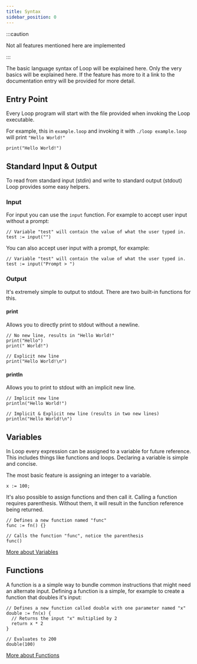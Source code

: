 ```yaml
---
title: Syntax
sidebar_position: 0
---
```


:::caution

Not all features mentioned here are implemented

:::

The basic language syntax of Loop will be explained here. Only the very basics
will be explained here. If the feature has more to it a link to the
documentation entry will be provided for more detail.

## Entry Point

Every Loop program will start with the file provided when invoking the Loop
executable.

For example, this in `example.loop` and invoking it with `./loop example.loop`
will print `"Hello World!"`

```loop
print("Hello World!")
```

## Standard Input & Output

To read from standard input (stdin) and write to standard output (stdout) Loop
provides some easy helpers.

### Input

For input you can use the `input` function. For example to accept user input
without a prompt:

```loop
// Variable "test" will contain the value of what the user typed in.
test := input("")
```

You can also accept user input with a prompt, for example:

```loop
// Variable "test" will contain the value of what the user typed in.
test := input("Prompt > ")
```

### Output

It's extremely simple to output to stdout. There are two built-in functions for
this.

#### print

Allows you to directly print to stdout without a newline.

```loop
// No new line, results in "Hello World!"
print("Hello")
print(" World!")

// Explicit new line
print("Hello World!\n")
```

#### println

Allows you to print to stdout with an implicit new line.

```loop
// Implicit new line
println("Hello World!")

// Implicit & Explicit new line (results in two new lines)
println("Hello World!\n")
```

## Variables

In Loop every expression can be assigned to a variable for future reference.
This includes things like functions and loops. Declaring a variable is simple
and concise.

The most basic feature is assigning an integer to a variable.

```loop
x := 100;
```

It's also possible to assign functions and then call it. Calling a function
requires parenthesis. Without them, it will result in the function reference
being returned.

```loop
// Defines a new function named "func"
func := fn() {}

// Calls the function "func", notice the parenthesis
func()
```

[More about Variables](../concepts/variables.md)

## Functions

A function is a a simple way to bundle common instructions that might need an
alternate input. Defining a function is a simple, for example to create a
function that doubles it's input:

```loop
// Defines a new function called double with one parameter named "x"
double := fn(x) {
  // Returns the input "x" multiplied by 2
  return x * 2
}

// Evaluates to 200
double(100)
```

[More about Functions](../concepts/types/functions.md)
